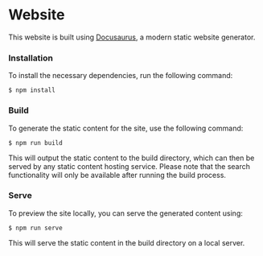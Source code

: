 # Website

This website is built using [Docusaurus](https://docusaurus.io/), a modern static website generator.

### Installation

To install the necessary dependencies, run the following command:

```
$ npm install
```

### Build

To generate the static content for the site, use the following command:


```
$ npm run build
```
This will output the static content to the build directory, which can then be served by any static content hosting service. Please note that the search functionality will only be available after running the build process.

### Serve

To preview the site locally, you can serve the generated content using:

```
$ npm run serve
```

This will serve the static content in the build directory on a local server.